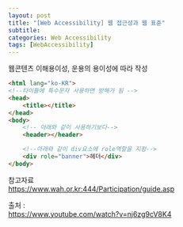 ```yaml
---
layout: post
title: "[Web Accessibility] 웹 접근성과 웹 표준"
subtitle: 
categories: Web Accessibility
tags: [WebAccessibility]
--- 
```


웹콘텐츠 이해용이성, 운용의 용이성에 따라 작성


```HTML
<html lang="ko-KR">
<!--타이틀에 특수문자 사용하면 방해가 됨 -->
<head>
    <title></title>
</head>
<body>
    <!-- 아래와 같이 사용하기보다-->
    <header></header>

    <!--아래와 같이 div요소에 role역할을 지정-->
    <div role="banner">헤더</div>
</body>
```

참고자료  
<https://www.wah.or.kr:444/Participation/guide.asp>  





출처 :  
<https://www.youtube.com/watch?v=nj6zg9cV8K4>
